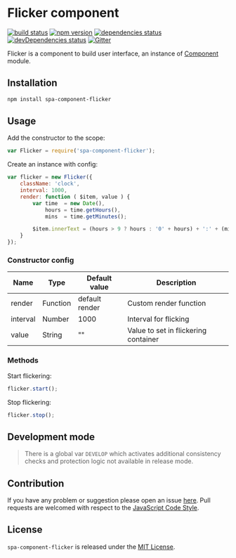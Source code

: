 Flicker component
=================

[![build status](https://img.shields.io/travis/spasdk/component-flicker.svg?style=flat-square)](https://travis-ci.org/spasdk/component-flicker)
[![npm version](https://img.shields.io/npm/v/spa-component-flicker.svg?style=flat-square)](https://www.npmjs.com/package/spa-component-flicker)
[![dependencies status](https://img.shields.io/david/spasdk/component-flicker.svg?style=flat-square)](https://david-dm.org/spasdk/component-flicker)
[![devDependencies status](https://img.shields.io/david/dev/spasdk/component-flicker.svg?style=flat-square)](https://david-dm.org/spasdk/component-flicker?type=dev)
[![Gitter](https://img.shields.io/badge/gitter-join%20chat-blue.svg?style=flat-square)](https://gitter.im/DarkPark/spasdk)


Flicker is a component to build user interface, an instance of [Component](https://github.com/spasdk/component) module.


## Installation ##

```bash
npm install spa-component-flicker
```


## Usage ##

Add the constructor to the scope:

```js
var Flicker = require('spa-component-flicker');
```

Create an instance with config:

```js
var flicker = new Flicker({
    className: 'clock',
    interval: 1000,
    render: function ( $item, value ) {
        var time  = new Date(),
            hours = time.getHours(),
            mins  = time.getMinutes();

        $item.innerText = (hours > 9 ? hours : '0' + hours) + ':' + (mins > 9 ? mins : '0' + mins);
    }
});
```
### Constructor config ###

Name | Type | Default value | Description
----- | ----- | ------------- | -------------
render | Function | default render | Custom render function
interval | Number | 1000 | Interval for flicking
value | String | "" | Value to set in flickering container

### Methods ###

Start flickering:

```js
flicker.start();
```

Stop flickering:

```js
flicker.stop();
```


## Development mode ##

> There is a global var `DEVELOP` which activates additional consistency checks and protection logic not available in release mode.


## Contribution ##

If you have any problem or suggestion please open an issue [here](https://github.com/spasdk/component-flicker/issues).
Pull requests are welcomed with respect to the [JavaScript Code Style](https://github.com/DarkPark/jscs).


## License ##

`spa-component-flicker` is released under the [MIT License](license.md).
